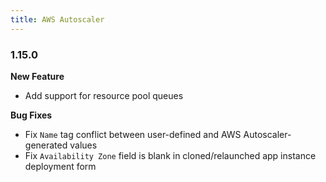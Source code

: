 ```yaml
---
title: AWS Autoscaler
---
```


### 1.15.0

**New Feature**
* Add support for resource pool queues 

**Bug Fixes**
* Fix `Name` tag conflict between user-defined and AWS Autoscaler-generated values
* Fix `Availability Zone` field is blank in cloned/relaunched app instance deployment form 

